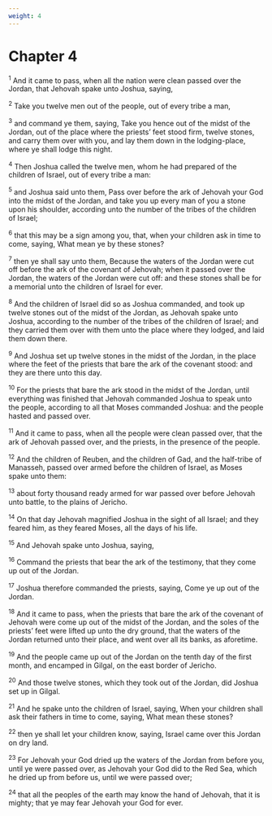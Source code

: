 ```yaml
---
weight: 4
---
```


# Chapter 4

<sup>1</sup> And it came to pass, when all the nation were clean passed over the Jordan, that Jehovah spake unto Joshua, saying, 

<sup>2</sup> Take you twelve men out of the people, out of every tribe a man, 

<sup>3</sup> and command ye them, saying, Take you hence out of the midst of the Jordan, out of the place where the priests’ feet stood firm, twelve stones, and carry them over with you, and lay them down in the lodging-place, where ye shall lodge this night. 

<sup>4</sup> Then Joshua called the twelve men, whom he had prepared of the children of Israel, out of every tribe a man: 

<sup>5</sup> and Joshua said unto them, Pass over before the ark of Jehovah your God into the midst of the Jordan, and take you up every man of you a stone upon his shoulder, according unto the number of the tribes of the children of Israel; 

<sup>6</sup> that this may be a sign among you, that, when your children ask in time to come, saying, What mean ye by these stones? 

<sup>7</sup> then ye shall say unto them, Because the waters of the Jordan were cut off before the ark of the covenant of Jehovah; when it passed over the Jordan, the waters of the Jordan were cut off: and these stones shall be for a memorial unto the children of Israel for ever. 

<sup>8</sup> And the children of Israel did so as Joshua commanded, and took up twelve stones out of the midst of the Jordan, as Jehovah spake unto Joshua, according to the number of the tribes of the children of Israel; and they carried them over with them unto the place where they lodged, and laid them down there. 

<sup>9</sup> And Joshua set up twelve stones in the midst of the Jordan, in the place where the feet of the priests that bare the ark of the covenant stood: and they are there unto this day. 

<sup>10</sup> For the priests that bare the ark stood in the midst of the Jordan, until everything was finished that Jehovah commanded Joshua to speak unto the people, according to all that Moses commanded Joshua: and the people hasted and passed over. 

<sup>11</sup> And it came to pass, when all the people were clean passed over, that the ark of Jehovah passed over, and the priests, in the presence of the people. 

<sup>12</sup> And the children of Reuben, and the children of Gad, and the half-tribe of Manasseh, passed over armed before the children of Israel, as Moses spake unto them: 

<sup>13</sup> about forty thousand ready armed for war passed over before Jehovah unto battle, to the plains of Jericho. 

<sup>14</sup> On that day Jehovah magnified Joshua in the sight of all Israel; and they feared him, as they feared Moses, all the days of his life. 

<sup>15</sup> And Jehovah spake unto Joshua, saying, 

<sup>16</sup> Command the priests that bear the ark of the testimony, that they come up out of the Jordan. 

<sup>17</sup> Joshua therefore commanded the priests, saying, Come ye up out of the Jordan. 

<sup>18</sup> And it came to pass, when the priests that bare the ark of the covenant of Jehovah were come up out of the midst of the Jordan, and the soles of the priests’ feet were lifted up unto the dry ground, that the waters of the Jordan returned unto their place, and went over all its banks, as aforetime. 

<sup>19</sup> And the people came up out of the Jordan on the tenth day of the first month, and encamped in Gilgal, on the east border of Jericho. 

<sup>20</sup> And those twelve stones, which they took out of the Jordan, did Joshua set up in Gilgal. 

<sup>21</sup> And he spake unto the children of Israel, saying, When your children shall ask their fathers in time to come, saying, What mean these stones? 

<sup>22</sup> then ye shall let your children know, saying, Israel came over this Jordan on dry land. 

<sup>23</sup> For Jehovah your God dried up the waters of the Jordan from before you, until ye were passed over, as Jehovah your God did to the Red Sea, which he dried up from before us, until we were passed over; 

<sup>24</sup> that all the peoples of the earth may know the hand of Jehovah, that it is mighty; that ye may fear Jehovah your God for ever. 


